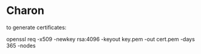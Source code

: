 # Charon


to generate certificates:

openssl req -x509 -newkey rsa:4096 -keyout key.pem -out cert.pem -days 365 -nodes